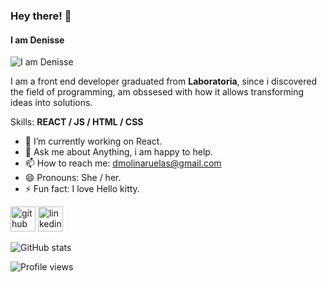 ### Hey there! 🙋‍
#### I am Denisse 
![I am Denisse ](https://studio.uxpincdn.com/studio/wp-content/uploads/2020/12/7-Best-Reasons-To-Use-React.js-Components-In-Your-Project-1024x512.png.webp)

I am a front end developer graduated from **Laboratoria**, since i discovered the field of programming, am obssesed with how it allows transforming ideas into solutions.


Skills: **REACT / JS / HTML / CSS**

- 🔭 I’m currently working on React. 
- 💬 Ask me about Anything, i am happy to help. 
- 📫 How to reach me: dmolinaruelas@gmail.com 
- 😄 Pronouns: She / her. 
- ⚡ Fun fact: I love Hello kitty. 


[<img src='https://cdn.jsdelivr.net/npm/simple-icons@3.0.1/icons/github.svg' alt='github' height='40'>](https://github.com/Denissemolina)  [<img src='https://cdn.jsdelivr.net/npm/simple-icons@3.0.1/icons/linkedin.svg' alt='linkedin' height='40'>](https://www.linkedin.com/in/https://www.linkedin.com/in/denisse-molina/)  

![GitHub stats](https://github-readme-stats.vercel.app/api?username=Denissemolina&show_icons=true)  

![Profile views](https://gpvc.arturio.dev/Denissemolina)  
